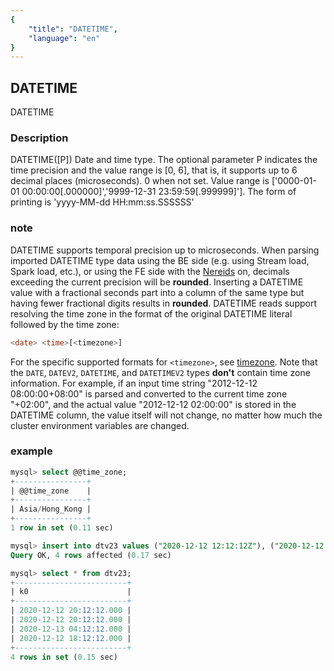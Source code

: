```yaml
---
{
    "title": "DATETIME",
    "language": "en"
}
---
```


## DATETIME

DATETIME

### Description

DATETIME([P])
Date and time type.
The optional parameter P indicates the time precision and the value range is [0, 6], that is, it supports up to 6 decimal places (microseconds). 0 when not set.
Value range is ['0000-01-01 00:00:00[.000000]','9999-12-31 23:59:59[.999999]'].
The form of printing is 'yyyy-MM-dd HH:mm:ss.SSSSSS'

### note

DATETIME supports temporal precision up to microseconds. When parsing imported DATETIME type data using the BE side (e.g. using Stream load, Spark load, etc.), or using the FE side with the [Nereids](/docs/query/nereids/nereids-new) on, decimals exceeding the current precision will be **rounded**.
Inserting a DATETIME value with a fractional seconds part into a column of the same type but having fewer fractional digits results in **rounded**.
DATETIME reads support resolving the time zone in the format of the original DATETIME literal followed by the time zone:
```sql
<date> <time>[<timezone>]
```

For the specific supported formats for `<timezone>`, see [timezone](../../../admin-manual/cluster-management/time-zone). Note that the `DATE`, `DATEV2`, `DATETIME`, and `DATETIMEV2` types **don't** contain time zone information. For example, if an input time string "2012-12-12 08:00:00+08:00" is parsed and converted to the current time zone "+02:00", and the actual value "2012-12-12 02:00:00" is stored in the DATETIME column, the value itself will not change, no matter how much the cluster environment variables are changed.

### example

```sql
mysql> select @@time_zone;
+----------------+
| @@time_zone    |
+----------------+
| Asia/Hong_Kong |
+----------------+
1 row in set (0.11 sec)

mysql> insert into dtv23 values ("2020-12-12 12:12:12Z"), ("2020-12-12 12:12:12GMT"), ("2020-12-12 12:12:12+02:00"), ("2020-12-12 12:12:12America/Los_Angeles");
Query OK, 4 rows affected (0.17 sec)

mysql> select * from dtv23;
+-------------------------+
| k0                      |
+-------------------------+
| 2020-12-12 20:12:12.000 |
| 2020-12-12 20:12:12.000 |
| 2020-12-13 04:12:12.000 |
| 2020-12-12 18:12:12.000 |
+-------------------------+
4 rows in set (0.15 sec)
```
